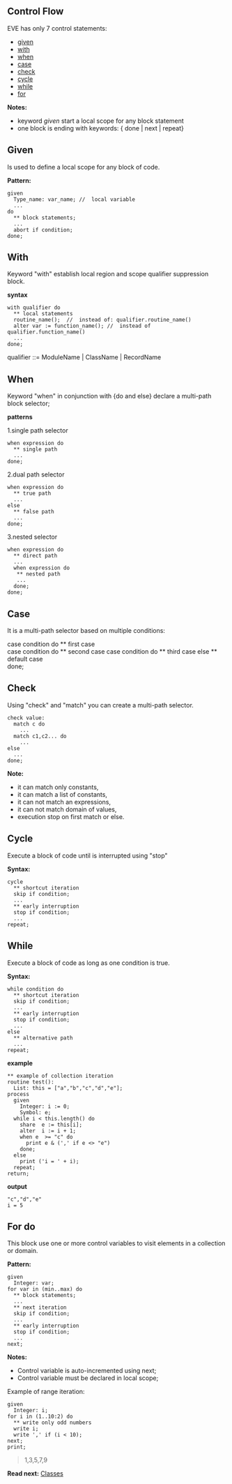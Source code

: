 ## Control Flow

EVE has only 7 control statements: 

* [given](#given)
* [with](#with)
* [when](#when)
* [case](#case)
* [check](#check)
* [cycle](#while)
* [while](#while)
* [for](#for-do)

**Notes:** 

* keyword _given_ start a local scope for any block statement
* one block is ending with keywords: { done \| next \| repeat}

## Given

Is used to define a local scope for any block of code.

**Pattern:**
``` 
given 
  Type_name: var_name; //  local variable  
  ...
do
  ** block statements;
  ...
  abort if condition;  
done;
```

## With

Keyword "with" establish local region and scope qualifier suppression block. 

**syntax**
```
with qualifier do
  ** local statements
  routine_name();  //  instead of: qualifier.routine_name()
  alter var := function_name(); //  instead of qualifier.function_name()
  ...
done;
```

qualifier ::=  ModuleName | ClassName | RecordName

## When

Keyword "when" in conjunction with {do and else} declare a multi-path block selector;

**patterns**

1.single path selector
```
when expression do
  ** single path
  ...
done;
```
  
2.dual path selector
```  
when expression do
  ** true path
  ...
else
  ** false path
  ...
done;
```
  
3.nested selector 
```  
when expression do
  ** direct path
  ...
  when expression do
   ** nested path
   ...
  done;
done;
```

## Case

It is a multi-path selector based on multiple conditions:

case condition do
  ** first case  
case condition do
  ** second case
case condition do
  ** third case
else
  ** default case  
done;

## Check

Using "check" and "match" you can create a multi-path selector.

```
check value:
  match c do
    ...
  match c1,c2... do
    ...
else
  ...
done;
```

**Note:**
* it can match only constants,
* it can match a list of constants,
* it can not match an expressions,
* it can not match domain of values,
* execution stop on first match or else.

## Cycle

Execute a block of code until is interrupted using "stop"

**Syntax:**
```
cycle
  ** shortcut iteration
  skip if condition;
  ...
  ** early interruption
  stop if condition;
  ...
repeat;
```

## While

Execute a block of code as long as one condition is true.

**Syntax:**
```
while condition do
  ** shortcut iteration
  skip if condition;
  ...
  ** early interruption
  stop if condition;
  ...
else
  ** alternative path  
  ...
repeat;
```

**example**

```
** example of collection iteration
routine test(): 
  List: this = ["a","b","c","d","e"];  
process
  given
    Integer: i := 0;
    Symbol: e;
  while i < this.length() do
    share  e := this[i];
    alter  i := i + 1;
    when e  >= "c" do
      print e & (',' if e <> "e")
    done;
  else
    print ('i = ' + i);  
  repeat;
return;  
```

**output**
```
"c","d","e"
i = 5
```

## For do

This block use one or more control variables to visit elements in a collection or domain.

**Pattern:**
``` 
given 
  Integer: var;
for var in (min..max) do
  ** block statements;
  ...
  ** next iteration
  skip if condition;
  ...  
  ** early interruption
  stop if condition;
  ...
next;
```

**Notes:**    

* Control variable is auto-incremented using next;
* Control variable must be declared in local scope;

Example of range iteration:
```
given 
  Integer: i;
for i in (1..10:2) do
  ** write only odd numbers
  write i;
  write ',' if (i < 10);
next;
print;
```
> 1,3,5,7,9

**Read next:** [Classes](classes.md)